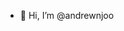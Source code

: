 - 👋 Hi, I’m @andrewnjoo

<!---
andrewnjoo/andrewnjoo is a ✨ special ✨ repository because its `README.md` (this file) appears on your GitHub profile.
You can click the Preview link to take a look at your changes.
--->
